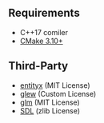 ## Requirements
* C++17 comiler
* [CMake 3.10+](https://cmake.org/)

## Third-Party
* [entityx](https://github.com/alecthomas/entityx/) (MIT License)
* [glew](https://github.com/nigels-com/glew) (Custom License)
* [glm](https://github.com/g-truc/glm) (MIT License)
* [SDL](https://hg.libsdl.org/SDL) (zlib License)
